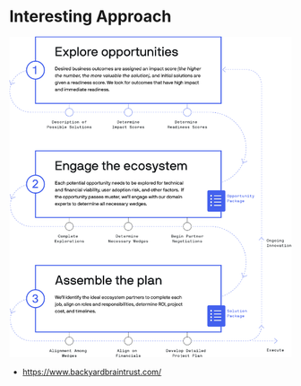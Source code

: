 # Interesting Approach 

![](Pasted%20image%2020211004123556.png)

- https://www.backyardbraintrust.com/

